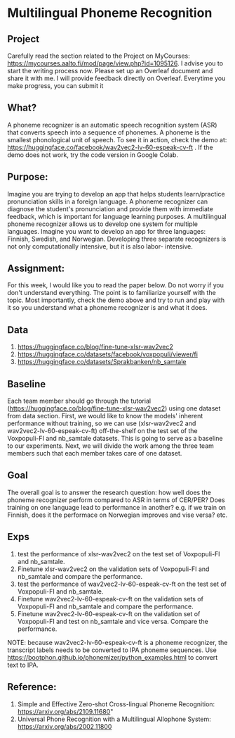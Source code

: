 # Multilingual Phoneme Recognition

## Project

Carefully read the section related to the Project on MyCourses: https://mycourses.aalto.fi/mod/page/view.php?id=1095126. I advise you to start the writing process now. Please set up an Overleaf document and share it with me. I will provide feedback directly on Overleaf. Everytime you make progress, you can submit it 


## What?
A phoneme recognizer is an automatic speech recognition system (ASR) that converts speech into a sequence of phonemes. A phoneme is the smallest phonological unit of speech. To see it in action, check the demo at: https://huggingface.co/facebook/wav2vec2-lv-60-espeak-cv-ft . If the demo does not work, try the code version in Google Colab.

## Purpose:
Imagine you are trying to develop an app that helps students learn/practice pronunciation skills in a foreign language. A phoneme recognizer can diagnose the student's pronunciation and provide them with immediate feedback, which is important for language learning purposes. A multilingual phoneme recognizer allows us to develop one system for multiple languages. Imagine you want to develop an app for three languages: Finnish, Swedish, and Norwegian. Developing three separate recognizers is not only computationally intensive, but it is also labor- intensive.

## Assignment:
For this week, I would like you to read the paper below. Do not worry if you don't understand everything. The point is to familiarize yourself with the topic. Most importantly, check the demo above and try to run and play with it so you understand what a phoneme recognizer is and what it does.

## Data

1. https://huggingface.co/blog/fine-tune-xlsr-wav2vec2 
2. https://huggingface.co/datasets/facebook/voxpopuli/viewer/fi
3. https://huggingface.co/datasets/Sprakbanken/nb_samtale 

## Baseline

Each team member should go through the tutorial (https://huggingface.co/blog/fine-tune-xlsr-wav2vec2) using one dataset from data section. First, we would like to know the models' inherent performance without training, so we can use (xlsr-wav2vec2 and wav2vec2-lv-60-espeak-cv-ft) off-the-shelf on the test set of the Voxpopuli-FI and nb_samtale datasets. This is going to serve as a baseline to our experiments. Next, we will divide the work among the three team members such that each member takes care of one dataset. 


## Goal

The overall goal is to answer the research question: how well does the phoneme recognizer perform compared to ASR in terms of CER/PER? Does training on one language lead to performance in another? e.g. if we train on Finnish, does it the performace on Norwegian improves and vise versa? etc.

## Exps

1. test the performance of xlsr-wav2vec2 on the test set of Voxpopuli-FI and nb_samtale.
2. Finetune xlsr-wav2vec2 on the validation sets of Voxpopuli-FI and nb_samtale and compare the performance.
3. test the performance of wav2vec2-lv-60-espeak-cv-ft on the test set of Voxpopuli-FI and nb_samtale.
4. Finetune wav2vec2-lv-60-espeak-cv-ft on the validation sets of Voxpopuli-FI and nb_samtale and compare the performance.
5. Finetune wav2vec2-lv-60-espeak-cv-ft on the validation set of Voxpopuli-FI and test on nb_samtale and vice versa. Compare the performance.

NOTE: because wav2vec2-lv-60-espeak-cv-ft is a phoneme recognizer, the transcript labels needs to be converted to IPA phoneme sequences. Use https://bootphon.github.io/phonemizer/python_examples.html to convert text to IPA. 





## Reference:
1. Simple and Effective Zero-shot Cross-lingual Phoneme Recognition: https://arxiv.org/abs/2109.11680"
2. Universal Phone Recognition with a Multilingual Allophone System: https://arxiv.org/abs/2002.11800
